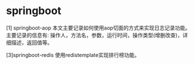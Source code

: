 # springboot

[1] springboot-aop
本文主要记录如何使用aop切面的方式来实现日志记录功能。
主要记录的信息有: 操作人，方法名，参数，运行时间，操作类型(增删改查)，详细描述，返回值等。

[3]springboot-redis
使用redistemplate实现排行榜功能。
